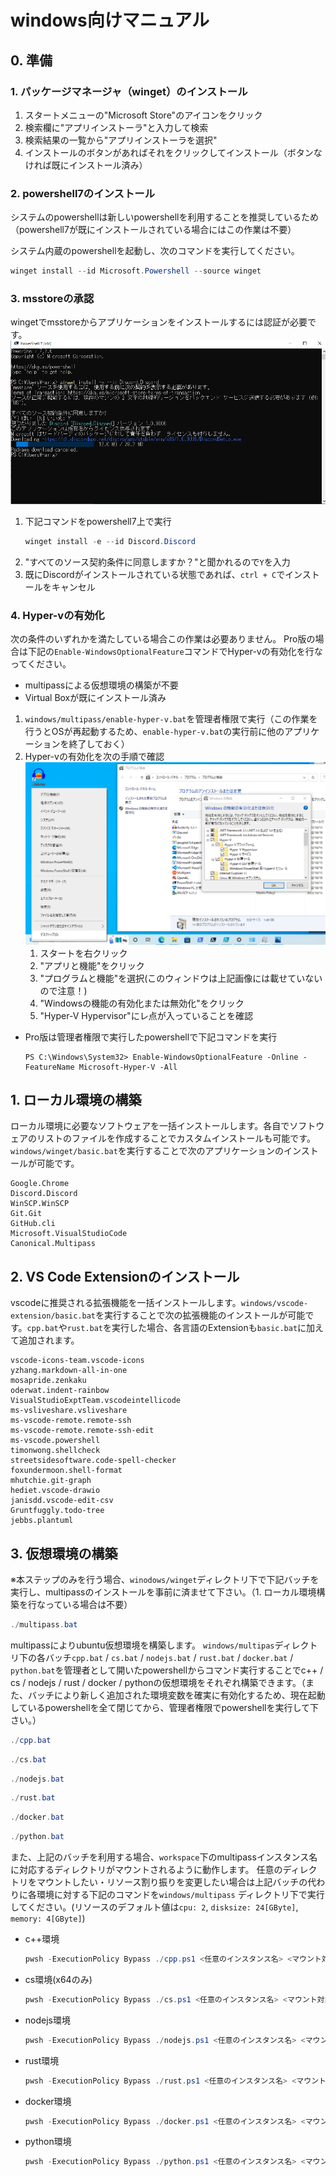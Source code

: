 # windows向けマニュアル

## 0. 準備
### 1. パッケージマネージャ（winget）のインストール
1. スタートメニューの"Microsoft Store"のアイコンをクリック
2. 検索欄に"アプリインストーラ"と入力して検索
3. 検索結果の一覧から"アプリインストーラを選択"
4. インストールのボタンがあればそれをクリックしてインストール（ボタンなければ既にインストール済み）


### 2. powershell7のインストール
システムのpowershellは新しいpowershellを利用することを推奨しているため（powershell7が既にインストールされている場合にはこの作業は不要）

システム内蔵のpowershellを起動し、次のコマンドを実行してください。
```powershell
winget install --id Microsoft.Powershell --source winget
```
### 3. msstoreの承認
wingetでmsstoreからアプリケーションをインストールするには認証が必要です。
![msstoreの承認](./img/msstore-approve.png)

1. 下記コマンドをpowershell7上で実行
    ```powershell
    winget install -e --id Discord.Discord
    ``` 
2. "すべてのソース契約条件に同意しますか？"と聞かれるので`Y`を入力
3. 既にDiscordがインストールされている状態であれば、`ctrl + C`でインストールをキャンセル
### 4. Hyper-vの有効化
次の条件のいずれかを満たしている場合この作業は必要ありません。
Pro版の場合は下記の`Enable-WindowsOptionalFeature`コマンドでHyper-vの有効化を行なってください。

- multipassによる仮想環境の構築が不要
- Virtual Boxが既にインストール済み

1. `windows/multipass/enable-hyper-v.bat`を管理者権限で実行（この作業を行うとOSが再起動するため、`enable-hyper-v.bat`の実行前に他のアプリケーションを終了しておく）
2. Hyper-vの有効化を次の手順で確認
![Hyper-vの有効化確認](./img/hyperv-enable-check.png)
    1. スタートを右クリック
    2. "アプリと機能"をクリック
    3. "プログラムと機能"を選択(このウィンドウは上記画像には載せていないので注意！)
    4. "Windowsの機能の有効化または無効化"をクリック
    5. "Hyper-V Hypervisor"にレ点が入っていることを確認

- Pro版は管理者権限で実行したpowershellで下記コマンドを実行
  ```poweshell
  PS C:\Windows\System32> Enable-WindowsOptionalFeature -Online -FeatureName Microsoft-Hyper-V -All
  ```
## 1. ローカル環境の構築
ローカル環境に必要なソフトウェアを一括インストールします。各自でソフトウェアのリストのファイルを作成することでカスタムインストールも可能です。`windows/winget/basic.bat`を実行することで次のアプリケーションのインストールが可能です。
```
Google.Chrome
Discord.Discord
WinSCP.WinSCP
Git.Git
GitHub.cli
Microsoft.VisualStudioCode
Canonical.Multipass
```
## 2. VS Code Extensionのインストール
vscodeに推奨される拡張機能を一括インストールします。`windows/vscode-extension/basic.bat`を実行することで次の拡張機能のインストールが可能です。`cpp.bat`や`rust.bat`を実行した場合、各言語のExtensionも`basic.bat`に加えて追加されます。
```
vscode-icons-team.vscode-icons
yzhang.markdown-all-in-one
mosapride.zenkaku
oderwat.indent-rainbow
VisualStudioExptTeam.vscodeintellicode
ms-vsliveshare.vsliveshare
ms-vscode-remote.remote-ssh
ms-vscode-remote.remote-ssh-edit
ms-vscode.powershell
timonwong.shellcheck
streetsidesoftware.code-spell-checker
foxundermoon.shell-format
mhutchie.git-graph
hediet.vscode-drawio
janisdd.vscode-edit-csv
Gruntfuggly.todo-tree
jebbs.plantuml
```


## 3. 仮想環境の構築
※本ステップのみを行う場合、`winodows/winget`ディレクトリ下で下記バッチを実行し、multipassのインストールを事前に済ませて下さい。（1. ローカル環境構築を行なっている場合は不要）
```powershell
./multipass.bat
```
multipassによりubuntu仮想環境を構築します。
`windows/multipas`ディレクトリ下の各バッチ`cpp.bat` / `cs.bat` / `nodejs.bat` / `rust.bat` / `docker.bat` / `python.bat`を管理者として開いたpowershellからコマンド実行することでc++ / cs / nodejs / rust / docker / pythonの仮想環境をそれぞれ構築できます。（また、バッチにより新しく追加された環境変数を確実に有効化するため、現在起動しているpowershellを全て閉じてから、管理者権限でpowershellを実行して下さい。）
```powershell
./cpp.bat
```
```powershell
./cs.bat
```
```powershell
./nodejs.bat
```
```powershell
./rust.bat
```
```powershell
./docker.bat
```
```powershell
./python.bat
```
また、上記のバッチを利用する場合、`workspace`下のmultipassインスタンス名に対応するディレクトリがマウントされるように動作します。
任意のディレクトリをマウントしたい・リソース割り振りを変更したい場合は上記バッチの代わりに各環境に対する下記のコマンドを`windows/multipass` ディレクトリ下で実行してください。(リソースのデフォルト値は`cpu: 2`, `disksize: 24[GByte]`, `memory: 4[GByte]`)
- c++環境
    ```powershell
    pwsh -ExecutionPolicy Bypass ./cpp.ps1 <任意のインスタンス名> <マウント対象フォルダへのフルパス(マウント対象ディレクトリの名前はインスタンス名と同名)> 2 24G 4G 22.04
    ```
- cs環境(x64のみ)
    ```powershell
    pwsh -ExecutionPolicy Bypass ./cs.ps1 <任意のインスタンス名> <マウント対象フォルダへのフルパス(マウント対象ディレクトリの名前はインスタンス名と同名)> 2 24G 4G 22.04
    ```
- nodejs環境
    ```powershell
    pwsh -ExecutionPolicy Bypass ./nodejs.ps1 <任意のインスタンス名> <マウント対象フォルダへのフルパス(マウント対象ディレクトリの名前はインスタンス名と同名)> 2 24G 4G 22.04
    ```
- rust環境
    ```powershell
    pwsh -ExecutionPolicy Bypass ./rust.ps1 <任意のインスタンス名> <マウント対象フォルダへのフルパス(マウント対象ディレクトリの名前はインスタンス名と同名)> 2 24G 4G 22.04
    ```
- docker環境
    ```powershell
    pwsh -ExecutionPolicy Bypass ./docker.ps1 <任意のインスタンス名> <マウント対象フォルダへのフルパス(マウント対象ディレクトリの名前はインスタンス名と同名)> 2 40G 4G 22.04
    ```
- python環境
    ```powershell
    pwsh -ExecutionPolicy Bypass ./python.ps1 <任意のインスタンス名> <マウント対象ディレクトリへのフルパス(マウント対象ディレクトリの名前はインスタンス名と同名)> 2 24G 4G 22.04
    ```